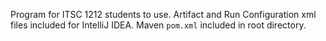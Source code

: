 Program for ITSC 1212 students to use.
Artifact and Run Configuration xml files included for IntelliJ IDEA.
Maven `pom.xml` included in root directory.
